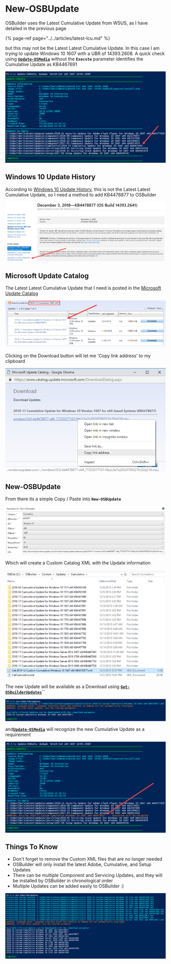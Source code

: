 # New-OSBUpdate

OSBuilder uses the Latest Cumulative Update from WSUS, as I have detailed in the previous page

{% page-ref page="../../articles/latest-lcu.md" %}

but this may not be the Latest Latest Cumulative Update.  In this case I am trying to update Windows 10 1607 with a UBR of 14393.2608.  A quick check using [**`Update-OSMedia`**](../osmedia/update-osmedia/) without the **`Execute`** parameter identifies the Cumulative Update as KB4467691

![](../../../../.gitbook/assets/2018-12-04_22-34-39.png)

## Windows 10 Update History

According to [Windows 10 Update History](https://support.microsoft.com/en-us/help/4000825), this is not the Latest Latest Cumulative Update, so I need a method to add KB4478877 to OSBuilder

![](../../../../.gitbook/assets/2018-12-04_17-11-24%20%282%29.png)

## Microsoft Update Catalog

The Latest Latest Cumulative Update that I need is posted in the [Microsoft Update Catalog](https://www.catalog.update.microsoft.com/Search.aspx?q=2018-11%20Cumulative%201607%20x64)

![](../../../../.gitbook/assets/2018-12-04_17-09-43b%20%281%29.png)

Clicking on the Download button will let me 'Copy link address' to my clipboard

![](../../../../.gitbook/assets/2018-12-04_22-51-42.png)

## New-OSBUpdate

From there its a simple Copy / Paste into **`New-OSBUpdate`**

![](../../../../.gitbook/assets/2018-12-04_22-57-45.png)

Which will create a Custom Catalog XML with the Update information

![](../../../../.gitbook/assets/2018-12-04_22-59-43.png)

The new Update will be available as a Download using [**`Get-OSBuilderUpdates`**](get-osbupdate.md)**\`\`**

![](../../../../.gitbook/assets/2018-12-04_23-17-43.png)

and[**`Update-OSMedia`**](../osmedia/update-osmedia/) will recognize the new Cumulative Update as a requirement

![](../../../../.gitbook/assets/2018-12-04_23-03-52.png)

## Things To Know

* Don't forget to remove the Custom XML files that are no longer needed
* OSBuilder will only install the latest Adobe, Cumulative, and Setup Updates
* There can be multiple Component and Servicing Updates, and they will be installed by OSBuilder in chronological order
* Multiple Updates can be added easily to OSBuilder :\)

![](../../../../.gitbook/assets/2018-12-04_23-25-43.png)

